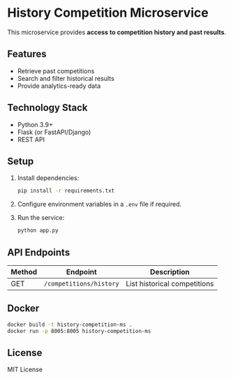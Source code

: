 # History Competition Microservice

This microservice provides **access to competition history and past results**.

## Features

- Retrieve past competitions
- Search and filter historical results
- Provide analytics-ready data

## Technology Stack

- Python 3.9+
- Flask (or FastAPI/Django)
- REST API

## Setup

1. Install dependencies:
    ```bash
    pip install -r requirements.txt
    ```

2. Configure environment variables in a `.env` file if required.

3. Run the service:
    ```bash
    python app.py
    ```

## API Endpoints

| Method | Endpoint                     | Description                |
|--------|------------------------------|----------------------------|
| GET    | `/competitions/history`      | List historical competitions |

## Docker

```bash
docker build -t history-competition-ms .
docker run -p 8005:8005 history-competition-ms
```

## License

MIT License
